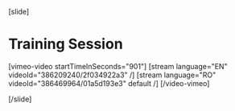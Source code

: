[slide]
# Training Session

[vimeo-video startTimeInSeconds="901"]
[stream language="EN" videoId="386209240/2f034922a3"  /]
[stream language="RO" videoId="386469964/01a5d193e3" default /]
[/video-vimeo]

[/slide]